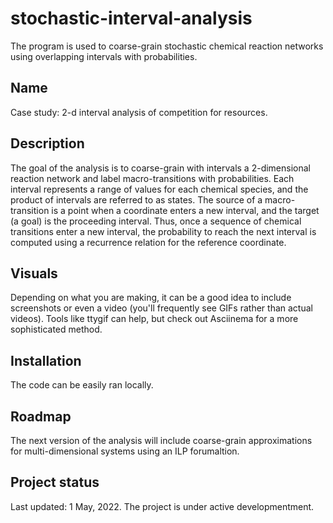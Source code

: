# stochastic-interval-analysis

The program is used to coarse-grain stochastic chemical reaction networks using overlapping intervals with probabilities.

## Name
Case study: 2-d interval analysis of competition for resources.

## Description
The goal of the analysis is to coarse-grain with intervals a 2-dimensional reaction network and label macro-transitions with probabilities. Each interval represents a range of values for each chemical species, and the product of intervals are referred to as states. The source of a macro-transition is a point when a coordinate enters a new interval, and the target (a goal) is the proceeding interval. Thus, once a sequence of chemical transitions enter a new interval, the probability to reach the next interval is computed using a recurrence relation for the reference coordinate. 


## Visuals
Depending on what you are making, it can be a good idea to include screenshots or even a video (you'll frequently see GIFs rather than actual videos). Tools like ttygif can help, but check out Asciinema for a more sophisticated method.

## Installation
The code can be easily ran locally.


## Roadmap
The next version of the analysis will include coarse-grain approximations for multi-dimensional systems using an ILP forumaltion. 

## Project status
Last updated: 1 May, 2022. The project is under active developmentment.
